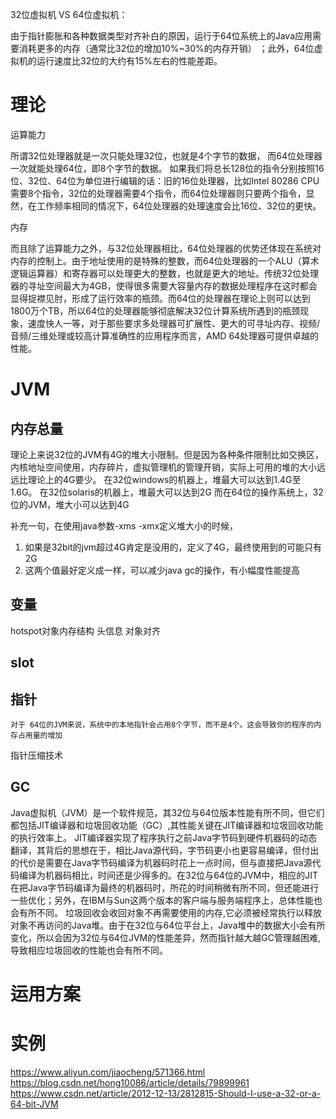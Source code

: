 

32位虚拟机 VS 64位虚拟机：

由于指针膨胀和各种数据类型对齐补白的原因，运行于64位系统上的Java应用需要消耗更多的内存（通常比32位的增加10%~30%的内存开销） ；此外，64位虚拟机的运行速度比32位的大约有15%左右的性能差距。


# 理论

运算能力

所谓32位处理器就是一次只能处理32位，也就是4个字节的数据，
而64位处理器一次就能处理64位，即8个字节的数据。
如果我们将总长128位的指令分别按照16位、32位、64位为单位进行编辑的话：旧的16位处理器，比如Intel 80286 CPU需要8个指令，32位的处理器需要4个指令，而64位处理器则只要两个指令，显然，在工作频率相同的情况下，64位处理器的处理速度会比16位、32位的更快。

内存

而且除了运算能力之外，与32位处理器相比，64位处理器的优势还体现在系统对内存的控制上。由于地址使用的是特殊的整数，而64位处理器的一个ALU（算术逻辑运算器）和寄存器可以处理更大的整数，也就是更大的地址。传统32位处理器的寻址空间最大为4GB，使得很多需要大容量内存的数据处理程序在这时都会显得捉襟见肘，形成了运行效率的瓶颈。而64位的处理器在理论上则可以达到1800万个TB，所以64位的处理器能够彻底解决32位计算系统所遇到的瓶颈现象，速度快人一等，对于那些要求多处理器可扩展性、更大的可寻址内存、视频/音频/三维处理或较高计算准确性的应用程序而言，AMD 64处理器可提供卓越的性能。

# JVM

## 内存总量

理论上来说32位的JVM有4G的堆大小限制。但是因为各种条件限制比如交换区，内核地址空间使用，内存碎片，虚拟管理机的管理开销，实际上可用的堆的大小远远比理论上的4G要少。 
在32位windows的机器上，堆最大可以达到1.4G至1.6G。 
在32位solaris的机器上，堆最大可以达到2G 
而在64位的操作系统上，32位的JVM，堆大小可以达到4G 

补充一句，在使用java参数-xms -xmx定义堆大小的时候， 
1. 如果是32bit的jvm超过4G肯定是没用的，定义了4G，最终使用到的可能只有2G 
2. 这两个值最好定义成一样，可以减少java gc的操作，有小幅度性能提高 

## 变量

hotspot对象内存结构
头信息
对象对齐

## slot


## 指针

	对于 64位的JVM来说，系统中的本地指针会占用8个字节，而不是4个。这会导致你的程序的内存占用量的增加

指针压缩技术

## GC





Java虚拟机（JVM）是一个软件规范，其32位与64位版本性能有所不同，但它们都包括JIT编译器和垃圾回收功能（GC）,其性能关键在JIT编译器和垃圾回收功能的执行效率上。       JIT编译器实现了程序执行之前Java字节码到硬件机器码的动态翻译，其背后的思想在于，相比Java源代码，字节码更小也更容易编译，但付出的代价是需要在Java字节码编译为机器码时花上一点时间，但与直接把Java源代码编译为机器码相比，时间还是少得多的。在32位与64位的JVM中，相应的JIT在把Java字节码编译为最终的机器码时，所花的时间稍微有所不同，但还能进行一些优化；另外，在IBM与Sun这两个版本的客户端与服务端程序上，总体性能也会有所不同。 垃圾回收会收回对象不再需要使用的内存,它必须被经常执行以释放对象不再访问的Java堆。由于在32位与64位平台上，Java堆中的数据大小会有所变化，所以会因为32位与64位JVM的性能差异，然而指针越大越GC管理越困难,导致相应垃圾回收的性能也会有所不同。 


# 运用方案


# 实例

https://www.aliyun.com/jiaocheng/571366.html
https://blog.csdn.net/hong10086/article/details/79899961
https://www.csdn.net/article/2012-12-13/2812815-Should-I-use-a-32-or-a-64-bit-JVM

